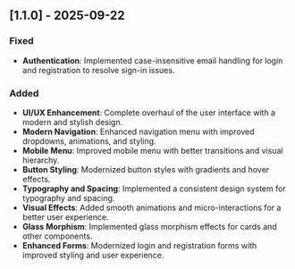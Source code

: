 


## [1.1.0] - 2025-09-22

### Fixed
- **Authentication**: Implemented case-insensitive email handling for login and registration to resolve sign-in issues.

### Added
- **UI/UX Enhancement**: Complete overhaul of the user interface with a modern and stylish design.
- **Modern Navigation**: Enhanced navigation menu with improved dropdowns, animations, and styling.
- **Mobile Menu**: Improved mobile menu with better transitions and visual hierarchy.
- **Button Styling**: Modernized button styles with gradients and hover effects.
- **Typography and Spacing**: Implemented a consistent design system for typography and spacing.
- **Visual Effects**: Added smooth animations and micro-interactions for a better user experience.
- **Glass Morphism**: Implemented glass morphism effects for cards and other components.
- **Enhanced Forms**: Modernized login and registration forms with improved styling and user experience.

